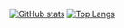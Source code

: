 [![GitHub stats](https://github-readme-stats.vercel.app/api?username=CalebJKim)](https://github.com/CalebJKim/github-readme-stats&rank_icon=github)
[![Top Langs](https://github-readme-stats.vercel.app/api/top-langs/?username=CalebJKim&layout=donut)](https://github.com/CalebJKim/github-readme-stats)
